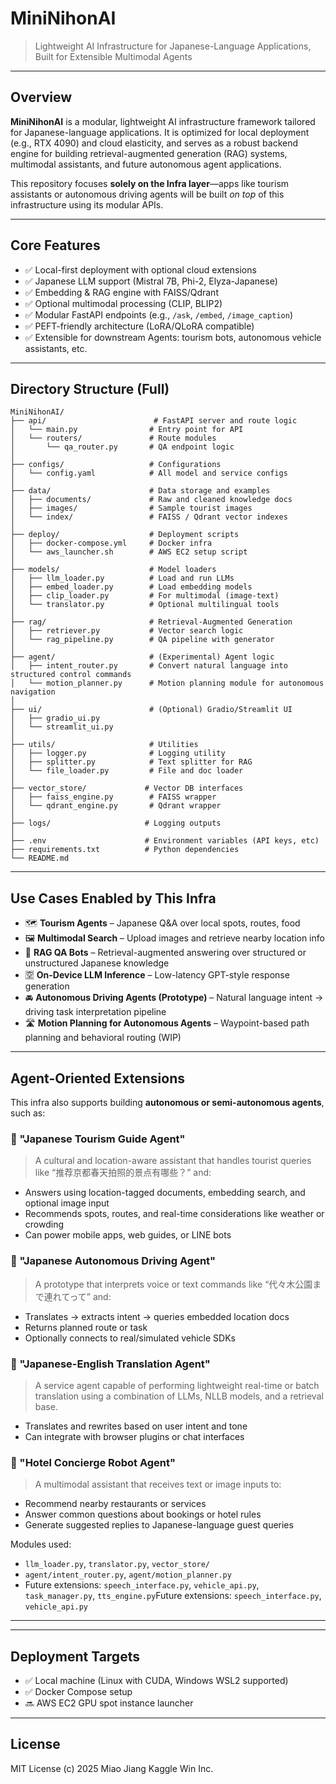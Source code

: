# MiniNihonAI

> Lightweight AI Infrastructure for Japanese-Language Applications, Built for Extensible Multimodal Agents

---

## Overview

**MiniNihonAI** is a modular, lightweight AI infrastructure framework tailored for Japanese-language applications. It is optimized for local deployment (e.g., RTX 4090) and cloud elasticity, and serves as a robust backend engine for building retrieval-augmented generation (RAG) systems, multimodal assistants, and future autonomous agent applications.

This repository focuses **solely on the Infra layer**—apps like tourism assistants or autonomous driving agents will be built *on top* of this infrastructure using its modular APIs.

---

## Core Features

- ✅ Local-first deployment with optional cloud extensions
- ✅ Japanese LLM support (Mistral 7B, Phi-2, Elyza-Japanese)
- ✅ Embedding & RAG engine with FAISS/Qdrant
- ✅ Optional multimodal processing (CLIP, BLIP2)
- ✅ Modular FastAPI endpoints (e.g., `/ask`, `/embed`, `/image_caption`)
- ✅ PEFT-friendly architecture (LoRA/QLoRA compatible)
- ✅ Extensible for downstream Agents: tourism bots, autonomous vehicle assistants, etc.

---

## Directory Structure (Full)

```
MiniNihonAI/
├── api/                        # FastAPI server and route logic
│   └── main.py                # Entry point for API
│   └── routers/               # Route modules
│       └── qa_router.py       # QA endpoint logic
│
├── configs/                   # Configurations
│   └── config.yaml            # All model and service configs
│
├── data/                      # Data storage and examples
│   ├── documents/             # Raw and cleaned knowledge docs
│   ├── images/                # Sample tourist images
│   └── index/                 # FAISS / Qdrant vector indexes
│
├── deploy/                    # Deployment scripts
│   ├── docker-compose.yml     # Docker infra
│   └── aws_launcher.sh        # AWS EC2 setup script
│
├── models/                    # Model loaders
│   ├── llm_loader.py          # Load and run LLMs
│   ├── embed_loader.py        # Load embedding models
│   ├── clip_loader.py         # For multimodal (image-text)
│   └── translator.py          # Optional multilingual tools
│
├── rag/                       # Retrieval-Augmented Generation
│   ├── retriever.py           # Vector search logic
│   └── rag_pipeline.py        # QA pipeline with generator
│
├── agent/                     # (Experimental) Agent logic
│   ├── intent_router.py       # Convert natural language into structured control commands
│   └── motion_planner.py      # Motion planning module for autonomous navigation
│
├── ui/                        # (Optional) Gradio/Streamlit UI
│   ├── gradio_ui.py
│   └── streamlit_ui.py
│
├── utils/                     # Utilities
│   ├── logger.py              # Logging utility
│   ├── splitter.py            # Text splitter for RAG
│   └── file_loader.py         # File and doc loader
│
├── vector_store/             # Vector DB interfaces
│   ├── faiss_engine.py        # FAISS wrapper
│   └── qdrant_engine.py       # Qdrant wrapper
│
├── logs/                     # Logging outputs
│
├── .env                      # Environment variables (API keys, etc)
├── requirements.txt          # Python dependencies
└── README.md
```

---

## Use Cases Enabled by This Infra

- 🗺️ **Tourism Agents** – Japanese Q&A over local spots, routes, food
- 🖼️ **Multimodal Search** – Upload images and retrieve nearby location info
- 💬 **RAG QA Bots** – Retrieval-augmented answering over structured or unstructured Japanese knowledge
- 🈳 **On-Device LLM Inference** – Low-latency GPT-style response generation
- 🚘 **Autonomous Driving Agents (Prototype)** – Natural language intent → driving task interpretation pipeline
- 🛣️ **Motion Planning for Autonomous Agents** – Waypoint-based path planning and behavioral routing (WIP)

---

## Agent-Oriented Extensions

This infra also supports building **autonomous or semi-autonomous agents**, such as:

### 🧳 "Japanese Tourism Guide Agent"
> A cultural and location-aware assistant that handles tourist queries like “推荐京都春天拍照的景点有哪些？” and:
- Answers using location-tagged documents, embedding search, and optional image input
- Recommends spots, routes, and real-time considerations like weather or crowding
- Can power mobile apps, web guides, or LINE bots

### 🧭 "Japanese Autonomous Driving Agent"
> A prototype that interprets voice or text commands like “代々木公園まで連れてって” and:
- Translates → extracts intent → queries embedded location docs
- Returns planned route or task
- Optionally connects to real/simulated vehicle SDKs

### 🤖 "Japanese-English Translation Agent"
> A service agent capable of performing lightweight real-time or batch translation using a combination of LLMs, NLLB models, and a retrieval base.
- Translates and rewrites based on user intent and tone
- Can integrate with browser plugins or chat interfaces

### 🍱 "Hotel Concierge Robot Agent"
> A multimodal assistant that receives text or image inputs to:
- Recommend nearby restaurants or services
- Answer common questions about bookings or hotel rules
- Generate suggested replies to Japanese-language guest queries

Modules used:
- `llm_loader.py`, `translator.py`, `vector_store/`
- `agent/intent_router.py`, `agent/motion_planner.py`
- Future extensions: `speech_interface.py`, `vehicle_api.py`, `task_manager.py`, `tts_engine.py`Future extensions: `speech_interface.py`, `vehicle_api.py`

---


---

## Deployment Targets

- ✅ Local machine (Linux with CUDA, Windows WSL2 supported)
- ✅ Docker Compose setup
- 🔜 AWS EC2 GPU spot instance launcher

---

## License

MIT License (c) 2025 Miao Jiang Kaggle Win Inc.

